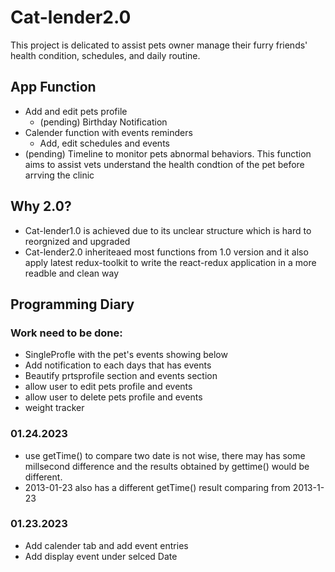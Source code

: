 # Cat-lender2.0
This project is delicated to assist pets owner manage their furry friends' health condition, schedules, and daily routine.
## App Function
- Add and edit pets profile
  - (pending) Birthday Notification
- Calender function with events reminders
  - Add, edit schedules and events
- (pending) Timeline to monitor pets abnormal behaviors. This function aims to assist vets understand the health condtion of the pet before arrving the clinic

## Why 2.0?
- Cat-lender1.0 is achieved due to its unclear structure which is hard to reorgnized and upgraded
- Cat-lender2.0 inheriteaed most functions from 1.0 version and it also apply latest redux-toolkit to write the react-redux application in a more readble and clean way 
  

## Programming Diary

### Work need to be done:

- SingleProfle with the pet's events showing below
- Add notification to each days that has events
- Beautify prtsprofile section and events section
- allow user to edit pets profile and events
- allow user to delete pets profile and events
- weight tracker
### 01.24.2023
- use getTime() to compare two date is not wise, there may has some millsecond difference and the results obtained by gettime() would be different.
- 2013-01-23 also has a different getTime() result comparing from 2013-1-23
### 01.23.2023
 
- Add calender tab and add event entries
- Add display event under selced Date
